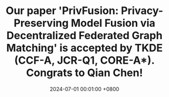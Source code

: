 ---
title: "Our paper 'PrivFusion: Privacy-Preserving Model Fusion via Decentralized Federated Graph Matching' is accepted by TKDE (CCF-A, JCR-Q1, CORE-A*). Congrats to Qian Chen!"
date: 2024-07-01 00:01:00 +0800
---